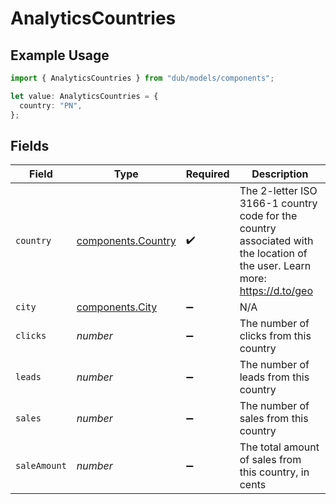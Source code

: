 # AnalyticsCountries

## Example Usage

```typescript
import { AnalyticsCountries } from "dub/models/components";

let value: AnalyticsCountries = {
  country: "PN",
};
```

## Fields

| Field                                                                                                                       | Type                                                                                                                        | Required                                                                                                                    | Description                                                                                                                 |
| --------------------------------------------------------------------------------------------------------------------------- | --------------------------------------------------------------------------------------------------------------------------- | --------------------------------------------------------------------------------------------------------------------------- | --------------------------------------------------------------------------------------------------------------------------- |
| `country`                                                                                                                   | [components.Country](../../models/components/country.md)                                                                    | :heavy_check_mark:                                                                                                          | The 2-letter ISO 3166-1 country code for the country associated with the location of the user. Learn more: https://d.to/geo |
| `city`                                                                                                                      | [components.City](../../models/components/city.md)                                                                          | :heavy_minus_sign:                                                                                                          | N/A                                                                                                                         |
| `clicks`                                                                                                                    | *number*                                                                                                                    | :heavy_minus_sign:                                                                                                          | The number of clicks from this country                                                                                      |
| `leads`                                                                                                                     | *number*                                                                                                                    | :heavy_minus_sign:                                                                                                          | The number of leads from this country                                                                                       |
| `sales`                                                                                                                     | *number*                                                                                                                    | :heavy_minus_sign:                                                                                                          | The number of sales from this country                                                                                       |
| `saleAmount`                                                                                                                | *number*                                                                                                                    | :heavy_minus_sign:                                                                                                          | The total amount of sales from this country, in cents                                                                       |
